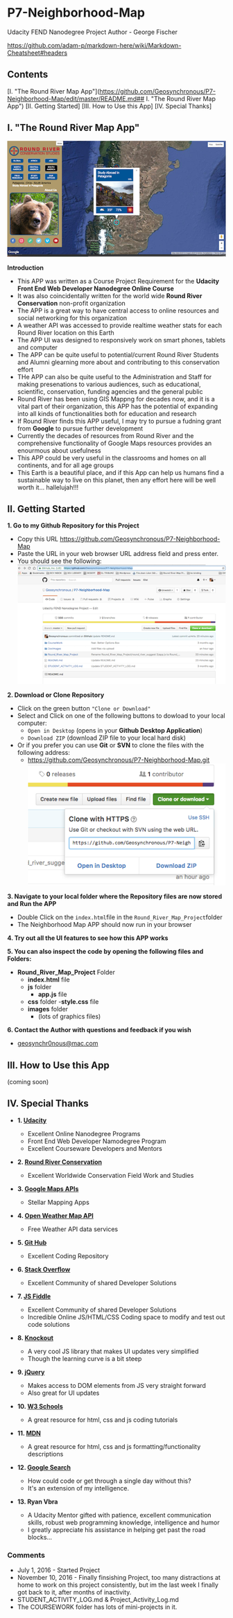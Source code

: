 # P7-Neighborhood-Map
Udacity FEND Nanodegree Project
Author - George Fischer

https://github.com/adam-p/markdown-here/wiki/Markdown-Cheatsheet#headers

## Contents
[I. "The Round River Map App"](https://github.com/Geosynchronous/P7-Neighborhood-Map/edit/master/README.md## I. "The Round River Map App")
[II. Getting Started]
[III. How to Use this App]
[IV. Special Thanks]


## I. "The Round River Map App"
![Screenshot](https://github.com/Geosynchronous/P7-Neighborhood-Map/blob/master/DocImages/Screen%20Shot%202016-11-10%20at%209.44.15%20PM.png)

**Introduction**
- This APP was written as a Course Project Requirement for the **Udacity Front End Web Developer Nanodegree Online Course**
- It was also coincidentally written for the world wide **Round River Conservation** non-profit organization
- The APP is a great way to have central access to online resources and social networking for this organization
- A weather API was accessed to provide realtime weather stats for each Round River location on this Earth
- The APP UI was designed to responsively work on smart phones, tablets and computer
- The APP can be quite useful to potential/current Round River Students and Alumni glearning more about and contributing to this conservation effort
- THe APP can also be quite useful to the Administration and Staff for making presenations to various audiences, such as educational, scientific, conservation, funding agencies and the general public
- Round River has been using GIS Mappng for decades now, and it is a vital part of their organization, this APP has the potential of expanding into all kinds of functionalities both for education and research
- If Round River finds this APP useful, I may try to pursue a fudning grant from **Google** to pursue further development
- Currently the decades of resources from Round River and the comprehensive functionality of Google Maps resources provides an enourmous about usefulness
- This APP could be very useful in the classrooms and homes on all continents, and for all age groups
- This Earth is a beautiful place, and if this App can help us humans find a sustainable way to live on this planet, then any effort here will be well worth it... hallelujah!!!


## II. Getting Started

**1. Go to my Github Repository for this Project**
- Copy this URL https://github.com/Geosynchronous/P7-Neighborhood-Map
- Paste the URL in your web browser URL address field and press enter.
- You should see the following:
![Screenshot My Github Project Repository](https://github.com/Geosynchronous/P7-Neighborhood-Map/blob/master/DocImages/Screen%20Shot%202016-11-10%20at%2011.23.00%20PM.png)

**2. Download or Clone Repository**
- Click on the green button `"Clone or Download"`
- Select and Click on one of the following buttons to dowload to your local computer:
  - `Open in Desktop` (opens in your **Github Desktop Application**)
  - `Download ZIP` (download ZIP file to your local hard disk)
- Or if you prefer you can use **Git** or **SVN** to clone the files with the following address:
  - https://github.com/Geosynchronous/P7-Neighborhood-Map.git
![Screenshot of Choices](https://github.com/Geosynchronous/P7-Neighborhood-Map/blob/master/DocImages/Screen%20Shot%202016-11-10%20at%2011.44.49%20PM.png)

**3. Navigate to your local folder where the Repository files are now stored and Run the APP**
- Double Click on the `index.html`file in the `Round_River_Map_Project`folder
- The Neighborhood Map APP should now run in your browser

**4. Try out all the UI features to see how this APP works**

**5. You can also inspect the code by opening the following files and Folders:**
  - **Round_River_Map_Project** Folder
      - **index.html** file
      - **js** folder
        - **app.js** file
      - **css** folder
        -**style.css** file
      - **images** folder
        - (lots of graphics files)
        
**6. Contact the Author with questions and feedback if you wish**
  - geosynchr0nous@mac.com
  
## III. How to Use this App
(coming soon)
  
## IV. Special Thanks

- **1. [Udacity](https://www.udacity.com/)**
  - Excellent Online Nanodegree Programs
  - Front End Web Developer Namodegree Program
  - Excellent Courseware Developers and Mentors
  
- **2. [Round River Conservation](http://www.roundriver.org/)**
  - Excellent Worldwide Conservation Field Work and Studies
  
- **3. [Google Maps APIs](https://developers.google.com/maps/)**
  - Stellar Mapping Apps
  
- **4. [Open Weather Map API](http://openweathermap.org/api)**
  - Free Weather API data services
  
- **5. [Git Hub](https://github.com/)**
  - Excellent Coding Repository
  
- **6. [Stack Overflow](http://stackoverflow.com/)**
  - Excellent Community of shared Developer Solutions
  
- **7. [JS Fiddle](https://jsfiddle.net/)**
  - Excellent Community of shared Developer Solutions
  - Incredible Online JS/HTML/CSS Coding space to modify and test out code solutions
  
- **8. [Knockout](http://knockoutjs.com/)**
  - A very cool JS library that makes UI updates very simplified
  - Though the learning curve is a bit steep
  
- **9. [jQuery](https://jqueryui.com/)**
  - Makes access to DOM elements from JS very straight forward
  - Also great for UI updates
  
- **10. [W3 Schools](http://www.w3schools.com/)**
  - A great resource for html, css and js coding tutorials
  
- **11. [MDN](https://developer.mozilla.org/en-US/)**
  - A great resource for html, css and js formatting/functionality descriptions
  
- **12. [Google Search](https://www.google.com/)**
  - How could code or get through a single day without this?
  - It's an extension of my intelligence.
  
- **13. Ryan Vbra**
  - A Udacity Mentor gifted with patience, excellent communication skills, robust web programming knowledge, intelligence and humor
  - I greatly appreciate his assistance in helping get past the road blocks...




### Comments
- July 1, 2016 - Started Project
- November 10, 2016 - Finally finsishing Project, too many distractions at home to work on this project consistently, but im the last week I finally got back to it, after months of inactivity.
- STUDENT_ACTIVITY_LOG.md & Project_Activity_Log.md
- The COURSEWORK folder has lots of mini-projects in it.

